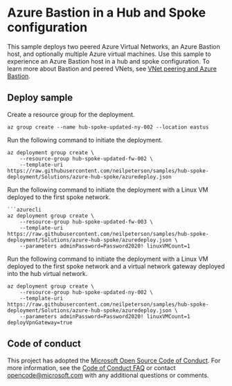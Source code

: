 # Azure Bastion in a Hub and Spoke configuration

This sample deploys two peered Azure Virtual Networks, an Azure Bastion host, and optionally multiple Azure virtual machines. Use this sample to experience an Azure Bastion host in a hub and spoke configuration. To learn more about Bastion and peered VNets, see [VNet peering and Azure Bastion](https://docs.microsoft.com/en-us/azure/bastion/vnet-peering).

## Deploy sample

Create a resource group for the deployment.

```azurecli
az group create --name hub-spoke-updated-ny-002 --location eastus
```

Run the following command to initiate the deployment.

```azurecli
az deployment group create \
    --resource-group hub-spoke-updated-fw-002 \
    --template-uri https://raw.githubusercontent.com/neilpeterson/samples/hub-spoke-deployment/Solutions/azure-hub-spoke/azuredeploy.json
```

Run the following command to initiate the deployment with a Linux VM deployed to the first spoke network.

```
```azurecli
az deployment group create \
    --resource-group hub-spoke-updated-fw-003 \
    --template-uri https://raw.githubusercontent.com/neilpeterson/samples/hub-spoke-deployment/Solutions/azure-hub-spoke/azuredeploy.json \
    --parameters adminPassword=Password2020! linuxVMCount=1
```

Run the following command to initiate the deployment with a Linux VM deployed to the first spoke network and a virtual network gateway deployed into the hub virtual network.

```azurecli
az deployment group create \
    --resource-group hub-spoke-updated-ny-002 \
    --template-uri https://raw.githubusercontent.com/neilpeterson/samples/hub-spoke-deployment/Solutions/azure-hub-spoke/azuredeploy.json \
    --parameters adminPassword=Password2020! linuxVMCount=1 deployVpnGateway=true
```

## Code of conduct

This project has adopted the [Microsoft Open Source Code of Conduct](https://opensource.microsoft.com/codeofconduct/). For more information, see the [Code of Conduct FAQ](https://opensource.microsoft.com/codeofconduct/faq/) or contact [opencode@microsoft.com](mailto:opencode@microsoft.com) with any additional questions or comments.